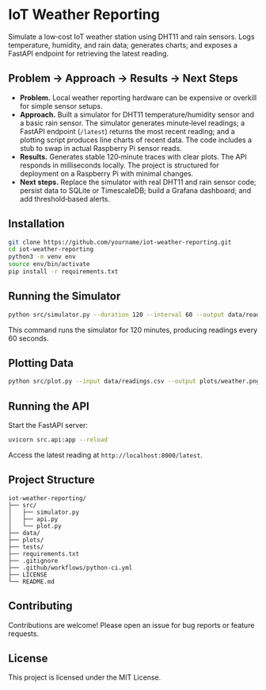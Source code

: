 # IoT Weather Reporting

Simulate a low‑cost IoT weather station using DHT11 and rain sensors. Logs temperature, humidity, and rain data; generates charts; and exposes a FastAPI endpoint for retrieving the latest reading.

## Problem → Approach → Results → Next Steps

- **Problem.** Local weather reporting hardware can be expensive or overkill for simple sensor setups.
- **Approach.** Built a simulator for DHT11 temperature/humidity sensor and a basic rain sensor. The simulator generates minute‑level readings; a FastAPI endpoint (`/latest`) returns the most recent reading; and a plotting script produces line charts of recent data. The code includes a stub to swap in actual Raspberry Pi sensor reads.
- **Results.** Generates stable 120‑minute traces with clear plots. The API responds in milliseconds locally. The project is structured for deployment on a Raspberry Pi with minimal changes.
- **Next steps.** Replace the simulator with real DHT11 and rain sensor code; persist data to SQLite or TimescaleDB; build a Grafana dashboard; and add threshold‑based alerts.

## Installation

```bash
git clone https://github.com/yourname/iot-weather-reporting.git
cd iot-weather-reporting
python3 -m venv env
source env/bin/activate
pip install -r requirements.txt
```

## Running the Simulator

```bash
python src/simulator.py --duration 120 --interval 60 --output data/readings.csv
```

This command runs the simulator for 120 minutes, producing readings every 60 seconds.

## Plotting Data

```bash
python src/plot.py --input data/readings.csv --output plots/weather.png
```

## Running the API

Start the FastAPI server:

```bash
uvicorn src.api:app --reload
```

Access the latest reading at `http://localhost:8000/latest`.

## Project Structure

```
iot-weather-reporting/
├── src/
│   ├── simulator.py
│   ├── api.py
│   └── plot.py
├── data/
├── plots/
├── tests/
├── requirements.txt
├── .gitignore
├── .github/workflows/python-ci.yml
├── LICENSE
└── README.md
```

## Contributing

Contributions are welcome! Please open an issue for bug reports or feature requests.

## License

This project is licensed under the MIT License.